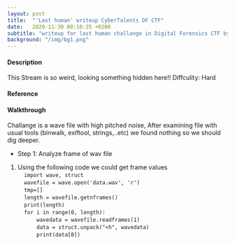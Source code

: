 ```yaml
---
layout: post
title:  "'Last human' writeup CyberTalents DF CTF"
date:   2020-11-30 00:10:35 +0200
subtitle: "writeup for last human challange in Digital Forensics CTF by CyberTalents"
background: "/img/bg1.png"
---
```


#### Description
This Stream is so weird, looking something hidden here!!
Diffculity: Hard
#### Reference
#### Walkthrough
Challange is a wave file with high pitched noise, After examining file with usual tools (binwalk, exiftool, strings,..etc) we found nothing so we should dig deeper.
* Step 1: Analyze frame of wav file
1. Using the following code we could get frame values   
`   import wave, struct   `   
`   wavefile = wave.open('data.wav', 'r')   `   
`   tmp=[]   `   
`   length = wavefile.getnframes()   `   
`   print(length)   `   
`   for i in range(0, length):   `   
`       wavedata = wavefile.readframes(1)   `   
`       data = struct.unpack("<h", wavedata) `   
`       print(data[0])   `   
